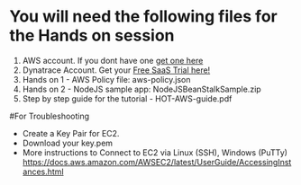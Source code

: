 # You will need the following files for the Hands on session
1. AWS account. If you dont have one [get one here](https://aws.amazon.com/)
2. Dynatrace Account. Get your [Free SaaS Trial here!](http://bit.ly/dtsaastrial)
3. Hands on 1 - AWS Policy file: aws-policy.json
4. Hands on 2 - NodeJS sample app: NodeJSBeanStalkSample.zip
5. Step by step guide for the tutorial - HOT-AWS-guide.pdf

#For Troubleshooting
* Create a Key Pair for EC2. 
* Download your key.pem
* More instructions to Connect to EC2 via Linux (SSH), Windows (PuTTy) https://docs.aws.amazon.com/AWSEC2/latest/UserGuide/AccessingInstances.html
